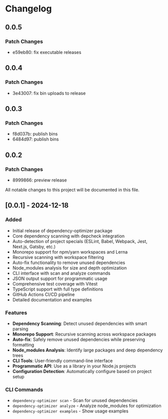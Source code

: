 # Changelog

## 0.0.5

### Patch Changes

- e59eb80: fix executable releases

## 0.0.4

### Patch Changes

- 3e43007: fix bin uploads to release

## 0.0.3

### Patch Changes

- f8d037b: publish bins
- 6484d97: publish bins

## 0.0.2

### Patch Changes

- 8999866: preview release

All notable changes to this project will be documented in this file.

## [0.0.1] - 2024-12-18

### Added

- Initial release of dependency-optimizer package
- Core dependency scanning with depcheck integration
- Auto-detection of project specials (ESLint, Babel, Webpack, Jest, Next.js, Gatsby, etc.)
- Monorepo support for npm/yarn workspaces and Lerna
- Recursive scanning with workspace filtering
- Auto-fix functionality to remove unused dependencies
- Node_modules analysis for size and depth optimization
- CLI interface with scan and analyze commands
- JSON output support for programmatic usage
- Comprehensive test coverage with Vitest
- TypeScript support with full type definitions
- GitHub Actions CI/CD pipeline
- Detailed documentation and examples

### Features

- **Dependency Scanning**: Detect unused dependencies with smart parsing
- **Monorepo Support**: Recursive scanning across workspace packages
- **Auto-fix**: Safely remove unused dependencies while preserving formatting
- **Node_modules Analysis**: Identify large packages and deep dependency trees
- **CLI Tools**: User-friendly command-line interface
- **Programmatic API**: Use as a library in your Node.js projects
- **Configuration Detection**: Automatically configure based on project setup

### CLI Commands

- `dependency-optimizer scan` - Scan for unused dependencies
- `dependency-optimizer analyze` - Analyze node_modules for optimization
- `dependency-optimizer examples` - Show usage examples
